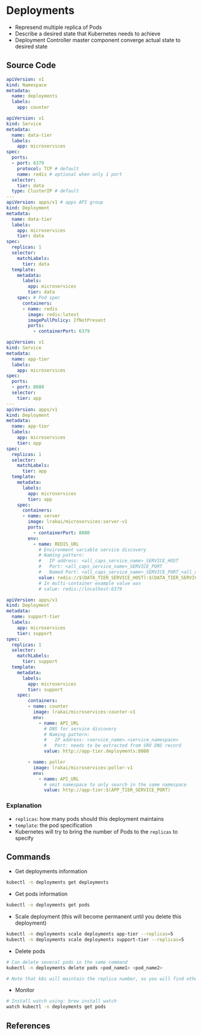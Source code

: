 # Deployments

- Represend multiple replica of Pods
- Describe a desired state that Kubernetes needs to achieve
- Deployment Controller master component converge actual state to desired state

## Source Code
```yaml title="5.1-namespace.yaml"
apiVersion: v1
kind: Namespace
metadata:
  name: deployments
  labels:
    app: counter
```
```yaml title="5.2-data_tier.yaml"
apiVersion: v1
kind: Service
metadata:
  name: data-tier
  labels:
    app: microservices
spec:
  ports:
  - port: 6379
    protocol: TCP # default
    name: redis # optional when only 1 port
  selector:
    tier: data
  type: ClusterIP # default
---
apiVersion: apps/v1 # apps API group
kind: Deployment
metadata:
  name: data-tier
  labels:
    app: microservices
    tier: data
spec:
  replicas: 1
  selector:
    matchLabels:
      tier: data
  template:
    metadata:
      labels:
        app: microservices
        tier: data
    spec: # Pod spec
      containers:
      - name: redis
        image: redis:latest
        imagePullPolicy: IfNotPresent
        ports:
          - containerPort: 6379
```
```yaml title="5.3-app_tier.yaml"
apiVersion: v1
kind: Service
metadata:
  name: app-tier
  labels:
    app: microservices
spec:
  ports:
  - port: 8080
  selector:
    tier: app
---
apiVersion: apps/v1
kind: Deployment
metadata:
  name: app-tier
  labels:
    app: microservices
    tier: app
spec:
  replicas: 1
  selector:
    matchLabels:
      tier: app
  template:
    metadata:
      labels:
        app: microservices
        tier: app
    spec:
      containers:
      - name: server
        image: lrakai/microservices:server-v1
        ports:
          - containerPort: 8080
        env:
          - name: REDIS_URL
            # Environment variable service discovery
            # Naming pattern:
            #   IP address: <all_caps_service_name>_SERVICE_HOST
            #   Port: <all_caps_service_name>_SERVICE_PORT
            #   Named Port: <all_caps_service_name>_SERVICE_PORT_<all_caps_port_name>
            value: redis://$(DATA_TIER_SERVICE_HOST):$(DATA_TIER_SERVICE_PORT_REDIS)
            # In multi-container example value was
            # value: redis://localhost:6379
```
```yaml title="5.4-support_tier.yaml"
apiVersion: apps/v1
kind: Deployment
metadata:
  name: support-tier
  labels:
    app: microservices
    tier: support
spec:
  replicas: 1
  selector:
    matchLabels:
      tier: support
  template:
    metadata:
      labels:
        app: microservices
        tier: support
    spec:
        containers:
        - name: counter
          image: lrakai/microservices:counter-v1
          env:
            - name: API_URL
              # DNS for service discovery
              # Naming pattern:
              #   IP address: <service_name>.<service_namespace>
              #   Port: needs to be extracted from SRV DNS record
              value: http://app-tier.deployments:8080

        - name: poller
          image: lrakai/microservices:poller-v1
          env:
            - name: API_URL
              # omit namespace to only search in the same namespace
              value: http://app-tier:$(APP_TIER_SERVICE_PORT)
```

### Explanation
- `replicas`: how many pods should this deployment maintains
- `template`: the pod specification
- Kubernetes will try to bring the number of Pods to the `replicas` to specify

## Commands
- Get deployments information
```bash
kubectl -n deployments get deployments
```
- Get pods information
```bash
kubectl -n deployments get pods
```
- Scale deployment (this will become permanent until you delete this deployment)
```bash
kubectl -n deployments scale deployments app-tier --replicas=5
kubectl -n deployments scale deployments support-tier --replicas=5
```
- Delete pods
```bash
# Can delete several pods in the same command
kubectl -n deployments delete pods <pod_name1> <pod_name2>

# Note that k8s will maintain the replica number, so you will find other new pods are up and running
```
- Monitor 
```bash
# Install watch using: brew install watch
watch kubectl -n deployments get pods
```


## References


